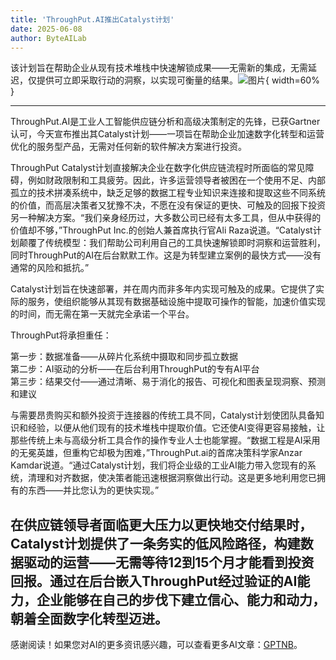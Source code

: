 ```yaml
---
title: 'ThroughPut.AI推出Catalyst计划'
date: 2025-06-08
author: ByteAILab
---
```


该计划旨在帮助企业从现有技术堆栈中快速解锁成果——无需新的集成，无需延迟，仅提供可立即采取行动的洞察，以实现可衡量的结果。![图片](https://ai-techpark.com/wp-content/uploads/Through.jpg){ width=60% }

---
ThroughPut.AI是工业人工智能供应链分析和高级决策制定的先锋，已获Gartner认可，今天宣布推出其Catalyst计划——一项旨在帮助企业加速数字化转型和运营优化的服务型产品，无需对任何新的软件解决方案进行投资。

ThroughPut Catalyst计划直接解决企业在数字化供应链流程时所面临的常见障碍，例如财政限制和工具疲劳。因此，许多运营领导者被困在一个使用不足、内部孤立的技术拼凑系统中，缺乏足够的数据工程专业知识来连接和提取这些不同系统的价值，而高层决策者又犹豫不决，不愿在没有保证的更快、可触及的回报下投资另一种解决方案。“我们亲身经历过，大多数公司已经有太多工具，但从中获得的价值却不够，”ThroughPut Inc.的创始人兼首席执行官Ali Raza说道。“Catalyst计划颠覆了传统模型：我们帮助公司利用自己的工具快速解锁即时洞察和运营胜利，同时ThroughPut的AI在后台默默工作。这是为转型建立案例的最快方式——没有通常的风险和抵抗。”

Catalyst计划旨在快速部署，并在周内而非多年内实现可触及的成果。它提供了实际的服务，使组织能够从其现有数据基础设施中提取可操作的智能，加速价值实现的时间，而无需在第一天就完全承诺一个平台。

ThroughPut将承担重任：

第一步：数据准备——从碎片化系统中摄取和同步孤立数据  
第二步：AI驱动的分析——在后台利用ThroughPut的专有AI平台  
第三步：结果交付——通过清晰、易于消化的报告、可视化和图表呈现洞察、预测和建议  

与需要昂贵购买和额外投资于连接器的传统工具不同，Catalyst计划使团队具备知识和经验，以便从他们现有的技术堆栈中提取价值。它还使AI变得更容易接触，让那些传统上未与高级分析工具合作的操作专业人士也能掌握。“数据工程是AI采用的无冕英雄，但重构它却极为困难，”ThroughPut.ai的首席决策科学家Anzar Kamdar说道。“通过Catalyst计划，我们将企业级的工业AI能力带入您现有的系统，清理和对齐数据，使决策者能迅速根据洞察做出行动。这是更多地利用您已拥有的东西——并比您认为的更快实现。”

在供应链领导者面临更大压力以更快地交付结果时，Catalyst计划提供了一条务实的低风险路径，构建数据驱动的运营——无需等待12到15个月才能看到投资回报。通过在后台嵌入ThroughPut经过验证的AI能力，企业能够在自己的步伐下建立信心、能力和动力，朝着全面数字化转型迈进。
---
感谢阅读！如果您对AI的更多资讯感兴趣，可以查看更多AI文章：[GPTNB](https://gptnb.com)。